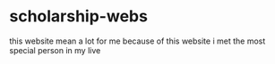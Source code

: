 # scholarship-webs
this website mean a lot for me because of this website i met the most special person in my live  
